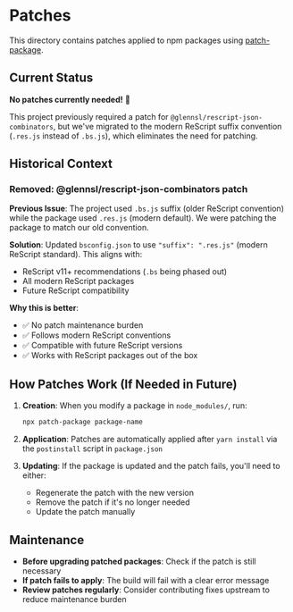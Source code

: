 # Patches

This directory contains patches applied to npm packages using [patch-package](https://github.com/ds300/patch-package).

## Current Status

**No patches currently needed!** 🎉

This project previously required a patch for `@glennsl/rescript-json-combinators`, but we've migrated to the modern ReScript suffix convention (`.res.js` instead of `.bs.js`), which eliminates the need for patching.

## Historical Context

### Removed: @glennsl/rescript-json-combinators patch

**Previous Issue**: The project used `.bs.js` suffix (older ReScript convention) while the package used `.res.js` (modern default). We were patching the package to match our old convention.

**Solution**: Updated `bsconfig.json` to use `"suffix": ".res.js"` (modern ReScript standard). This aligns with:
- ReScript v11+ recommendations (`.bs` being phased out)
- All modern ReScript packages
- Future ReScript compatibility

**Why this is better**:
- ✅ No patch maintenance burden
- ✅ Follows modern ReScript conventions
- ✅ Compatible with future ReScript versions
- ✅ Works with ReScript packages out of the box

## How Patches Work (If Needed in Future)

1. **Creation**: When you modify a package in `node_modules/`, run:
   ```bash
   npx patch-package package-name
   ```

2. **Application**: Patches are automatically applied after `yarn install` via the `postinstall` script in `package.json`

3. **Updating**: If the package is updated and the patch fails, you'll need to either:
   - Regenerate the patch with the new version
   - Remove the patch if it's no longer needed
   - Update the patch manually

## Maintenance

- **Before upgrading patched packages**: Check if the patch is still necessary
- **If patch fails to apply**: The build will fail with a clear error message
- **Review patches regularly**: Consider contributing fixes upstream to reduce maintenance burden
